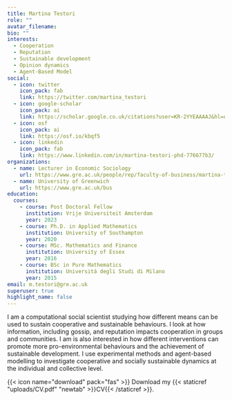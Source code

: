 ```yaml
---
title: Martina Testori
role: ""
avatar_filename: 
bio: ""
interests:
  - Cooperation
  - Reputation
  - Sustainable development
  - Opinion dynamics
  - Agent-Based Model
social:
  - icon: twitter
    icon_pack: fab
    link: https://twitter.com/martina_testori
  - icon: google-scholar
    icon_pack: ai
    link: https://scholar.google.co.uk/citations?user=KR-2YYEAAAAJ&hl=en
  - icon: osf
    icon_pack: ai
    link: https://osf.io/kbqf5
  - icon: linkedin
    icon_pack: fab
    link: https://www.linkedin.com/in/martina-testori-phd-776677b3/
organizations:
  - name: Lecturer in Economic Sociology
    url: https://www.gre.ac.uk/people/rep/faculty-of-business/martina-testori
  - name: University of Greenwich
    url: https://www.gre.ac.uk/bus
education:
  courses:
    - course: Post Doctoral Fellow 
      institution: Vrije Universiteit Amsterdam
      year: 2023
    - course: Ph.D. in Applied Mathematics
      institution: University of Southampton
      year: 2020
    - course: MSc. Mathematics and Finance
      institution: University of Essex
      year: 2016
    - course: BSc in Pure Mathematics
      institution: Universitá degli Studi di Milano
      year: 2015
email: m.testori@gre.ac.uk
superuser: true
highlight_name: false
---
```

I am a computational social scientist studying how different means can be used to sustain cooperative and sustainable behaviours. 
I look at how information, including gossip, and reputation impacts cooperation in groups and communities. 
I am is also interested in how different interventions can promote more pro-environmental behaviours and the achievement of sustainable development. 
I use experimental methods and agent-based modelling to investigate cooperative and socially sustainable dynamics at the individual and collective level.

{{< icon name="download" pack="fas" >}} Download my {{< staticref "uploads/CV.pdf" "newtab" >}}CV{{< /staticref >}}.

